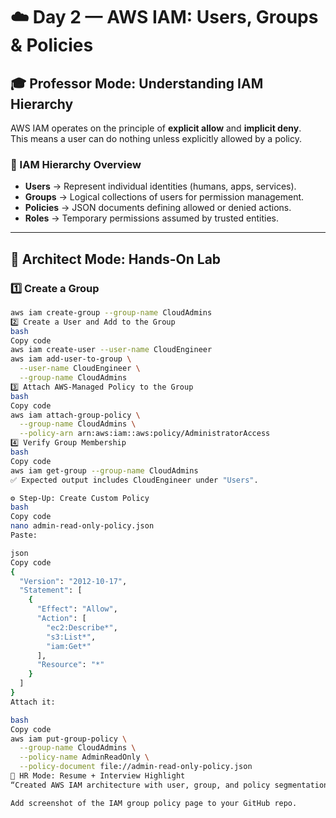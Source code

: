 # ☁️ Day 2 — AWS IAM: Users, Groups & Policies

## 🎓 Professor Mode: Understanding IAM Hierarchy
AWS IAM operates on the principle of **explicit allow** and **implicit deny**.  
This means a user can do nothing unless explicitly allowed by a policy.

### 🔑 IAM Hierarchy Overview
- **Users** → Represent individual identities (humans, apps, services).  
- **Groups** → Logical collections of users for permission management.  
- **Policies** → JSON documents defining allowed or denied actions.  
- **Roles** → Temporary permissions assumed by trusted entities.

---

## 🧱 Architect Mode: Hands-On Lab

### 1️⃣ Create a Group
```bash
aws iam create-group --group-name CloudAdmins
2️⃣ Create a User and Add to the Group
bash
Copy code
aws iam create-user --user-name CloudEngineer
aws iam add-user-to-group \
  --user-name CloudEngineer \
  --group-name CloudAdmins
3️⃣ Attach AWS-Managed Policy to the Group
bash
Copy code
aws iam attach-group-policy \
  --group-name CloudAdmins \
  --policy-arn arn:aws:iam::aws:policy/AdministratorAccess
4️⃣ Verify Group Membership
bash
Copy code
aws iam get-group --group-name CloudAdmins
✅ Expected output includes CloudEngineer under "Users".

⚙️ Step-Up: Create Custom Policy
bash
Copy code
nano admin-read-only-policy.json
Paste:

json
Copy code
{
  "Version": "2012-10-17",
  "Statement": [
    {
      "Effect": "Allow",
      "Action": [
        "ec2:Describe*",
        "s3:List*",
        "iam:Get*"
      ],
      "Resource": "*"
    }
  ]
}
Attach it:

bash
Copy code
aws iam put-group-policy \
  --group-name CloudAdmins \
  --policy-name AdminReadOnly \
  --policy-document file://admin-read-only-policy.json
🧠 HR Mode: Resume + Interview Highlight
“Created AWS IAM architecture with user, group, and policy segmentation enforcing least privilege and role-based access control (RBAC).”

Add screenshot of the IAM group policy page to your GitHub repo.
